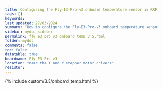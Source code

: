 ```yaml
---
title: Configuring the Fly-E3-Pro-v3 onboard temperature sensor in RRF 3.5.0 Onwards
tags: []
keywords: 
last_updated: 27/03/2024
summary: "How to configure the Fly-E3-Pro-v3 onboard temperature sensor"
sidebar: mydoc_sidebar
permalink: fly_e3_pro_v3_onboard_temp_3_5.html
folder: mydoc
comments: false
toc: false
datatable: true
boardname: Fly-E3-Pro-v3
location: "near the X and Y stepper motor drivers"
resistor: 
---
```


{% include custom/3.5/onboard_temp.html %}
